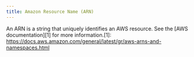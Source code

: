 ```yaml
---
title: Amazon Resource Name (ARN)
---
```

An ARN is a string that uniquely identifies an AWS resource. See the [AWS documentation][1] for more information.[1]: https://docs.aws.amazon.com/general/latest/gr/aws-arns-and-namespaces.html
